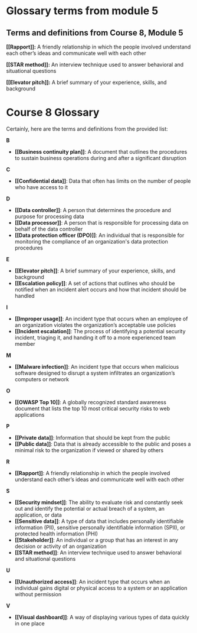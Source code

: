 # Glossary terms from module 5

## Terms and definitions from Course 8, Module 5

**[[Rapport]]:** A friendly relationship in which the people involved understand each other’s ideas and communicate well with each other

**[[STAR method]]:** An interview technique used to answer behavioral and situational questions 

**[[Elevator pitch]]:** A brief summary of your experience, skills, and background

# Course 8 Glossary

Certainly, here are the terms and definitions from the provided list:

**B**
- **[[Business continuity plan]]**: A document that outlines the procedures to sustain business operations during and after a significant disruption

**C**
- **[[Confidential data]]**: Data that often has limits on the number of people who have access to it

**D**
- **[[Data controller]]**: A person that determines the procedure and purpose for processing data
- **[[Data processor]]**: A person that is responsible for processing data on behalf of the data controller
- **[[Data protection officer (DPO)]]**: An individual that is responsible for monitoring the compliance of an organization's data protection procedures

**E**
- **[[Elevator pitch]]**: A brief summary of your experience, skills, and background
- **[[Escalation policy]]**: A set of actions that outlines who should be notified when an incident alert occurs and how that incident should be handled

**I**
- **[[Improper usage]]**: An incident type that occurs when an employee of an organization violates the organization’s acceptable use policies
- **[[Incident escalation]]**: The process of identifying a potential security incident, triaging it, and handing it off to a more experienced team member

**M**
- **[[Malware infection]]**: An incident type that occurs when malicious software designed to disrupt a system infiltrates an organization’s computers or network

**O**
- **[[OWASP Top 10]]**: A globally recognized standard awareness document that lists the top 10 most critical security risks to web applications

**P**
- **[[Private data]]**: Information that should be kept from the public
- **[[Public data]]**: Data that is already accessible to the public and poses a minimal risk to the organization if viewed or shared by others

**R**
- **[[Rapport]]**: A friendly relationship in which the people involved understand each other’s ideas and communicate well with each other

**S**
- **[[Security mindset]]**: The ability to evaluate risk and constantly seek out and identify the potential or actual breach of a system, an application, or data
- **[[Sensitive data]]**: A type of data that includes personally identifiable information (PII), sensitive personally identifiable information (SPII), or protected health information (PHI)
- **[[Stakeholder]]**: An individual or a group that has an interest in any decision or activity of an organization
- **[[STAR method]]**: An interview technique used to answer behavioral and situational questions

**U**
- **[[Unauthorized access]]**: An incident type that occurs when an individual gains digital or physical access to a system or an application without permission

**V**
- **[[Visual dashboard]]**: A way of displaying various types of data quickly in one place